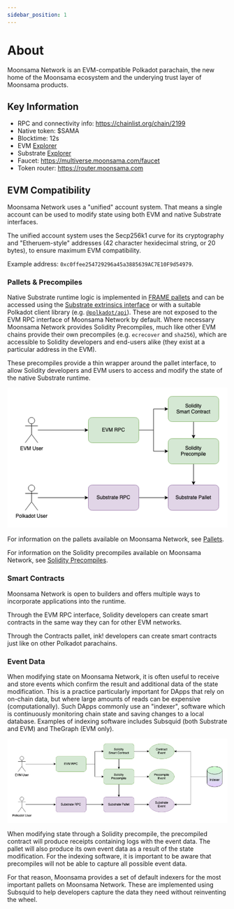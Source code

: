 ```yaml
---
sidebar_position: 1
---
```


# About

Moonsama Network is an EVM-compatible Polkadot parachain, the new home of the Moonsama ecosystem and the underying trust
layer of Moonsama products.

## Key Information

- RPC and connectivity info: <https://chainlist.org/chain/2199>
- Native token: $SAMA
- Blocktime: 12s
- EVM [Explorer](https://explorer.moonsama.com/)
- Substrate [Explorer](https://polkadot.js.org/apps/?rpc=wss%3A%2F%2Frpc.moonsama.com%2Fws#/explorer)
- Faucet: <https://multiverse.moonsama.com/faucet>
- Token router: <https://router.moonsama.com> 

## EVM Compatibility

Moonsama Network uses a "unified" account system. That means a single account can be used to modify state using 
both EVM and native Substrate interfaces. 

The unified account system uses the Secp256k1 curve for its cryptography and "Etheruem-style" addresses (42 character
hexidecimal string, or 20 bytes), to ensure maximum EVM compatibility.

Example address: `0xc0ffee254729296a45a3885639AC7E10F9d54979`.

### Pallets & Precompiles

Native Substrate runtime logic is implemented in [FRAME pallets](https://docs.substrate.io/reference/frame-pallets/) and
can be accessed using the 
[Substrate extrinsics interface](https://polkadot.js.org/apps/?rpc=wss%3A%2F%2Frpc.moonsama.com%2Fws#/extrinsics) 
or with a suitable Polkadot client library (e.g. [`@polkadot/api`](https://www.npmjs.com/package/@polkadot/api)).
These are not exposed to the EVM RPC interface of Moonsama Network by default. Where necessary Moonsama Network
provides Solidity Precompiles, much like other EVM chains provide their own precompiles (e.g. `ecrecover` and `sha256`),
which are accessible to Solidity developers and end-users alike (they exist at a particular address in the EVM).

These precompiles provide a thin wrapper around the pallet interface, to allow Solidity developers and EVM users to 
access and modify the state of the native Substrate runtime. 

![Pallets & Precompiles](./img/pallets-precompiles.png)

For information on the pallets available on Moonsama Network, see [Pallets](/docs/category/pallets).

For information on the Solidity precompiles available on Moonsama Network, see 
[Solidity Precompiles](/docs/category/solidity-precompiles/).

### Smart Contracts

Moonsama Network is open to builders and offers multiple ways to incorporate applications into the runtime.

Through the EVM RPC interface, Solidity developers can create smart contracts in the same way they can for other 
EVM networks. 

Through the Contracts pallet, ink! developers can create smart contracts just like on other Polkadot parachains. 

### Event Data

When modifying state on Moonsama Network, it is often useful to receive and store events which confirm the 
result and additional data of the state modification. This is a practice particularly important for DApps that rely
on on-chain data, but where large amounts of reads can be expensive (computationally). Such DApps commonly use
an "indexer", software which is continuously monitoring chain state and saving changes to a local database. Examples
of indexing software includes Subsquid (both Substrate and EVM) and TheGraph (EVM only).

![Events](./img/events.png)

When modifying state through a Solidity precompile, the precompiled contract will produce receipts containing logs
with the event data. The pallet will also produce its own event data as a result of the state modification. For the 
indexing software, it is important to be aware that precompiles will not be able to capture all possible event data.

For that reason, Moonsama provides a set of default indexers for the most important pallets on Moonsama Network. These 
are implemented using Subsquid to help developers capture the data they need without reinventing the wheel.
